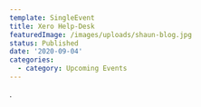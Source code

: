 ```yaml
---
template: SingleEvent
title: Xero Help-Desk
featuredImage: /images/uploads/shaun-blog.jpg
status: Published
date: '2020-09-04'
categories:
  - category: Upcoming Events
---
```

.
